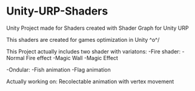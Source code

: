 # Unity-URP-Shaders
Unity Project made for Shaders created with Shader Graph for Unity URP

This shaders are created for games optimization in Unity \^o^/

This Project actually includes two shader with variatons:
  -Fire shader:
    -Normal Fire effect
    -Magic Wall
    -Magic Effect

  -Ondular:
    -Fish animation
    -Flag animation

Actually working on: Recolectable animation with vertex movement
